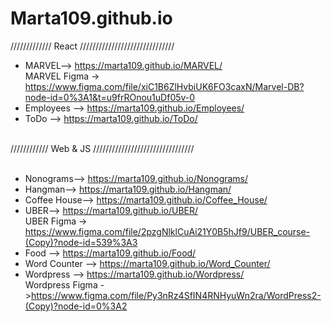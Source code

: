 # Marta109.github.io
///////////// React //////////////////////////////<br>
* MARVEL--> https://marta109.github.io/MARVEL/ <br>
MARVEL Figma -> https://www.figma.com/file/xiC1B6ZlHvbiUK6FO3caxN/Marvel-DB?node-id=0%3A1&t=u9frROnou1uDf05v-0 <br>
* Employees --> https://marta109.github.io/Employees/ <br>
* ToDo --> https://marta109.github.io/ToDo/ <br>
<br>
//////////// Web & JS ////////////////////////////////<br>
<br>

* Nonograms--> https://marta109.github.io/Nonograms/ <br>
* Hangman--> https://marta109.github.io/Hangman/ <br>
* Coffee House--> https://marta109.github.io/Coffee_House/ <br> 
* UBER--> https://marta109.github.io/UBER/ <br>
UBER Figma -> https://www.figma.com/file/2pzgNlklCuAi21Y0B5hJf9/UBER_course-(Copy)?node-id=539%3A3 <br>
* Food -->  https://marta109.github.io/Food/ <br>
* Word Counter -->  https://marta109.github.io/Word_Counter/ <br>
* Wordpress -->  https://marta109.github.io/Wordpress/ <br>
Wordpress Figma ->https://www.figma.com/file/Py3nRz4SfIN4RNHyuWn2ra/WordPress2-(Copy)?node-id=0%3A2

